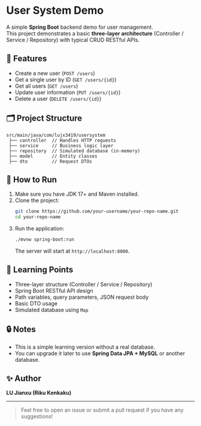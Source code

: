 # User System Demo

A simple **Spring Boot** backend demo for user management.  
This project demonstrates a basic **three-layer architecture** (Controller / Service / Repository) with typical CRUD RESTful APIs.



## 📌 Features

- Create a new user (`POST /users`)
- Get a single user by ID (`GET /users/{id}`)
- Get all users (`GET /users`)
- Update user information (`PUT /users/{id}`)
- Delete a user (`DELETE /users/{id}`)



## 🗂️ Project Structure

```
src/main/java/com/lujx3419/usersystem
 ├── controller  // Handles HTTP requests
 ├── service     // Business logic layer
 ├── repository  // Simulated database (in-memory)
 ├── model       // Entity classes
 ├── dto         // Request DTOs
```



## 🚀 How to Run

1. Make sure you have JDK 17+ and Maven installed.
2. Clone the project:
   ```bash
   git clone https://github.com/your-username/your-repo-name.git
   cd your-repo-name
   ```
3. Run the application:
   ```bash
   ./mvnw spring-boot:run
   ```
   The server will start at `http://localhost:8080`.



## 🧩 Learning Points

- Three-layer structure (Controller / Service / Repository)
- Spring Boot RESTful API design
- Path variables, query parameters, JSON request body
- Basic DTO usage
- Simulated database using `Map`



## 🔒 Notes

- This is a simple learning version without a real database.
- You can upgrade it later to use **Spring Data JPA + MySQL** or another database.



## ✨ Author

**LU Jianxu (Riku Kenkaku)**

---

> Feel free to open an issue or submit a pull request if you have any suggestions!

